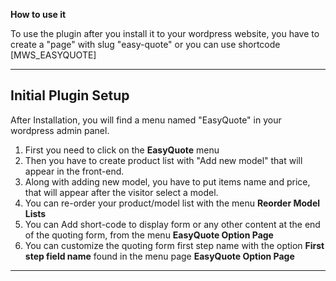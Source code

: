 **How to use it**

To use the plugin after you install it to your wordpress website, you have to create a "page" with slug "easy-quote" or you can use shortcode [MWS_EASYQUOTE] 

---

## Initial Plugin Setup

After Installation, you will find a menu named "EasyQuote" in your wordpress admin panel.

1. First you need to click on the **EasyQuote** menu 
2. Then you have to create product list with "Add new model" that will appear in the front-end.
3. Along with adding new model, you have to put items name and price, that will appear after the visitor select a model.
4. You can re-order your product/model list with the menu **Reorder Model Lists** 
5. You can Add short-code to display form or any other content at the end of the quoting form, from the menu **EasyQuote Option Page**
6. You can customize the quoting form first step name with the option **First step field name** found in the menu page **EasyQuote Option Page**

---
